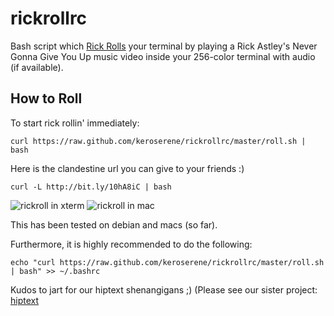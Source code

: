 # rickrollrc

Bash script which [Rick Rolls](http://en.wikipedia.org/wiki/Rickrolling) your
terminal by playing a Rick Astley's Never Gonna Give You Up music video inside
your 256-color terminal with audio (if available).

## How to Roll
To start rick rollin' immediately:

    curl https://raw.github.com/keroserene/rickrollrc/master/roll.sh | bash

Here is the clandestine url you can give to your friends :)

    curl -L http://bit.ly/10hA8iC | bash

![rickroll in xterm](http://i.imgur.com/ZAsQWtP.png)
![rickroll in mac](http://i.imgur.com/yDLaZna.png)

This has been tested on debian and macs (so far).

Furthermore, it is highly recommended to do the following:

    echo "curl https://raw.github.com/keroserene/rickrollrc/master/roll.sh | bash" >> ~/.bashrc

Kudos to jart for our hiptext shenangigans ;)
(Please see our sister project:  [hiptext](https://github.com/jart/hiptext)
